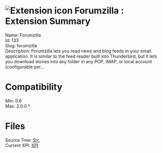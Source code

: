 # ![Extension icon](https://addons.thunderbird.net/static/img/addon-icons/default-64.png) Forumzilla : Extension Summary

Name: Forumzilla  
Id: 133  
Slug: forumzilla  
Description: Forumzilla lets you read news and blog feeds in your email application.  It is similar to the feed reader built into Thunderbird, but it lets you download stories into any folder in any POP, IMAP, or local account (configurable per...
  

# Compatibility
Min: 0.6  
Max: 2.0.0.*  

# Files

Source Tree: [Src](C:/Dev/Thunderbird/ThunderKdB/xall/xOther/133-forumzilla/src)  
Current XPI: [XPI](C:/Dev/Thunderbird/ThunderKdB/xall/xOther/133-forumzilla/xpi)  



